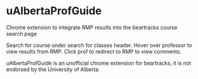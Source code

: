 # uAlbertaProfGuide
Chrome extension to integrate RMP results into the beartracks course search page

Search for course under search for classes header. Hover over professor to view results from RMP. Click prof to redirect to RMP to view comments. 

uAlbertaProfGuide is an unofficial chrome extension for beartracks, it is not endorsed by the University of Alberta. 
